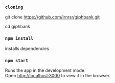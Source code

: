 ### `cloning`

git clone https://github.com/lrnrsr/giphbank.git

cd giphbank

### `npm install`
installs dependencies

### `npm start`

Runs the app in the development mode.<br />
Open [http://localhost:3000](http://localhost:3000) to view it in the browser.
